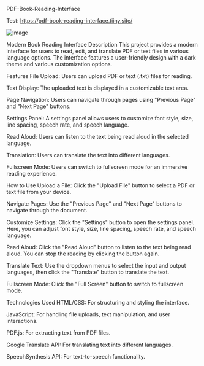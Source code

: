  PDF-Book-Reading-Interface

Test: https://pdf-book-reading-interface.tiiny.site/

![image](https://github.com/user-attachments/assets/fa7b2d22-5574-4123-99e9-bd0b9aa46b38)


Modern Book Reading Interface Description This project provides a modern interface for users to read, edit, and translate PDF or text files in various language options. The interface features a user-friendly design with a dark theme and various customization options.

Features File Upload: Users can upload PDF or text (.txt) files for reading.

Text Display: The uploaded text is displayed in a customizable text area.

Page Navigation: Users can navigate through pages using "Previous Page" and "Next Page" buttons.

Settings Panel: A settings panel allows users to customize font style, size, line spacing, speech rate, and speech language.

Read Aloud: Users can listen to the text being read aloud in the selected language.

Translation: Users can translate the text into different languages.

Fullscreen Mode: Users can switch to fullscreen mode for an immersive reading experience.

How to Use Upload a File: Click the "Upload File" button to select a PDF or text file from your device.

Navigate Pages: Use the "Previous Page" and "Next Page" buttons to navigate through the document.

Customize Settings: Click the "Settings" button to open the settings panel. Here, you can adjust font style, size, line spacing, speech rate, and speech language.

Read Aloud: Click the "Read Aloud" button to listen to the text being read aloud. You can stop the reading by clicking the button again.

Translate Text: Use the dropdown menus to select the input and output languages, then click the "Translate" button to translate the text.

Fullscreen Mode: Click the "Full Screen" button to switch to fullscreen mode.

Technologies Used HTML/CSS: For structuring and styling the interface.

JavaScript: For handling file uploads, text manipulation, and user interactions.

PDF.js: For extracting text from PDF files.

Google Translate API: For translating text into different languages.

SpeechSynthesis API: For text-to-speech functionality.
